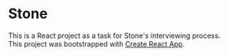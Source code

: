 # Stone
This is a React project as a task for Stone's interviewing process.  
This project was bootstrapped with [Create React App](https://github.com/facebookincubator/create-react-app).
